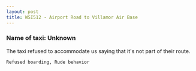 ```yaml
---
layout: post
title: WSI512 - Airport Road to Villamor Air Base
---
```


### Name of taxi: Unknown

The taxi refused to accommodate us saying that it's not part of their route.

```Refused boarding, Rude behavior```
